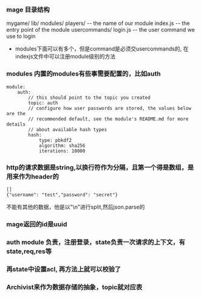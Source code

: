 ### mage 目录结构
mygame/
  lib/
    modules/
      players/    -- the name of our module
        index.js  -- the entry point of the module
        usercommands/
          login.js  -- the user command we use to login
* modules下面可以有多个，但是command是必须交usercommands的, 在indexjs文件中可以注册module级别的方法

### modules 内置的modules有些事需要配置的，比如auth
```
module:
    auth:
        // this should point to the topic you created
        topic: auth
        // configure how user passwords are stored, the values below are the
        // recommended default, see the module's README.md for more details
        // about available hash types
        hash:
            type: pbkdf2
            algorithm: sha256
            iterations: 10000
```

### http的请求数据是string,以换行符作为分隔，且第一个得是数组，是用来作为header的
```
[]
{"username": "test","password": "secret"}
```
不能有其他的数据，他是以"\n"进行split,然后json.parse的
### mage返回的id是uuid

### auth module 负责，注册登录，state负责一次请求的上下文，有state,req,res等

### 再state中设置acl, 再方法上就可以校验了

### Archivist来作为数据存储的抽象，topic就对应表